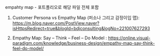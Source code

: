 empahty map - 포트폴리오로 해당 파일 전체 포함
1. Customer Persona vs Empathy Map (퍼소나 그리고 감정이입 맵): 
https://m.blog.naver.com/PostView.naver?isHttpsRedirect=true&blogId=bdjconsulting&logNo=221007627293

2. Empathy Map: Say – Think – Feel – Do Model :
https://online.visual-paradigm.com/knowledge/business-design/empathy-map-say-think-feel-do-model/
